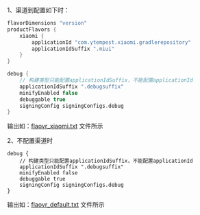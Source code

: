 1、渠道到配置如下时：

```groovy
flavorDimensions "version"
productFlavors {
    xiaomi {
        applicationId "com.ytempest.xiaomi.gradlerepository"
        applicationIdSuffix ".miui"
    }
}

debug {
    // 构建类型只能配置applicationIdSuffix，不能配置applicationId
    applicationIdSuffix ".debugsuffix"
    minifyEnabled false
    debuggable true
    signingConfig signingConfigs.debug
}
```

输出如：[flaovr_xiaomi.txt](./flaovr_xiaomi.txt) 文件所示



2、不配置渠道时

```
debug {
    // 构建类型只能配置applicationIdSuffix，不能配置applicationId
    applicationIdSuffix ".debugsuffix"
    minifyEnabled false
    debuggable true
    signingConfig signingConfigs.debug
}
```

输出如：[flaovr_default.txt](./flaovr_default.txt) 文件所示